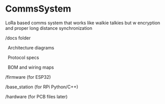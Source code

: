# CommsSystem

LoRa based comms system that works like walkie talkies but w encryption and proper long distance synchronization



/docs folder

&nbsp;   Architecture diagrams

&nbsp;   Protocol specs

&nbsp;   BOM and wiring maps



/firmware (for ESP32)



/base\_station (for RPi Python/C++)



/hardware (for PCB files later)

